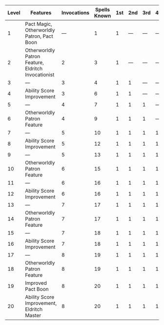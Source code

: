 | Level | Features                                            | Invocations | Spells Known | 1st     | 2nd     | 3rd     | 4th     | 5th     | 6th     | 7th     | 8th     | 9th     |
|-------|-----------------------------------------------------|-------------|--------------|---------|---------|---------|---------|---------|---------|---------|---------|---------|
| 1     | Pact Magic, Otherworldly Patron, Pact Boon          | &mdash;     | 1            | 1       | &mdash; | &mdash; | &mdash; | &mdash; | &mdash; | &mdash; | &mdash; | &mdash; |
| 2     | Otherworldly Patron Feature, Eldritch Invocationist | 2           | 3            | 1       | &mdash; | &mdash; | &mdash; | &mdash; | &mdash; | &mdash; | &mdash; | &mdash; |
| 3     | &mdash;                                             | 3           | 4            | 1       | 1       | &mdash; | &mdash; | &mdash; | &mdash; | &mdash; | &mdash; | &mdash; |
| 4     | Ability Score Improvement                           | 3           | 6            | 1       | 1       | &mdash; | &mdash; | &mdash; | &mdash; | &mdash; | &mdash; | &mdash; |
| 5     | &mdash;                                             | 4           | 7            | 1       | 1       | 1       | &mdash; | &mdash; | &mdash; | &mdash; | &mdash; | &mdash; |
| 6     | Otherworldly Patron Feature                         | 4           | 9            | 1       | 1       | 1       | &mdash; | &mdash; | &mdash; | &mdash; | &mdash; | &mdash; |
| 7     | &mdash;                                             | 5           | 10           | 1       | 1       | 1       | 1       | &mdash; | &mdash; | &mdash; | &mdash; | &mdash; |
| 8     | Ability Score Improvement                           | 5           | 12           | 1       | 1       | 1       | 1       | &mdash; | &mdash; | &mdash; | &mdash; | &mdash; |
| 9     | &mdash;                                             | 5           | 13           | 1       | 1       | 1       | 1       | 1       | &mdash; | &mdash; | &mdash; | &mdash; |
| 10    | Otherworldly Patron Feature                         | 6           | 15           | 1       | 1       | 1       | 1       | 1       | &mdash; | &mdash; | &mdash; | &mdash; |
| 11    | &mdash;                                             | 6           | 16           | 1       | 1       | 1       | 1       | 1       | 1       | &mdash; | &mdash; | &mdash; |
| 12    | Ability Score Improvement                           | 6           | 16           | 1       | 1       | 1       | 1       | 1       | 1       | &mdash; | &mdash; | &mdash; |
| 13    | &mdash;                                             | 7           | 17           | 1       | 1       | 1       | 1       | 1       | 1       | 1       | &mdash; | &mdash; |
| 14    | Otherworldly Patron Feature                         | 7           | 17           | 1       | 1       | 1       | 1       | 1       | 1       | 1       | &mdash; | &mdash; |
| 15    | &mdash;                                             | 7           | 18           | 1       | 1       | 1       | 1       | 1       | 1       | 1       | 1       | &mdash; |
| 16    | Ability Score Improvement                           | 7           | 18           | 1       | 1       | 1       | 1       | 1       | 1       | 1       | 1       | &mdash; |
| 17    | &mdash;                                             | 8           | 19           | 1       | 1       | 1       | 1       | 1       | 1       | 1       | 1       | 1       |
| 18    | Otherworldly Patron Feature                         | 8           | 19           | 1       | 1       | 1       | 1       | 1       | 1       | 1       | 1       | 1       |
| 19    | Improved Pact Boon                                  | 8           | 20           | 1       | 1       | 1       | 1       | 1       | 1       | 1       | 1       | 1       |
| 20    | Ability Score Improvement, Eldritch Master          | 8           | 20           | 1       | 1       | 1       | 1       | 1       | 1       | 1       | 1       | 1       |
